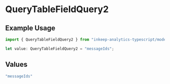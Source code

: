# QueryTableFieldQuery2

## Example Usage

```typescript
import { QueryTableFieldQuery2 } from "inkeep-analytics-typescript/models/operations";

let value: QueryTableFieldQuery2 = "messageIds";
```

## Values

```typescript
"messageIds"
```